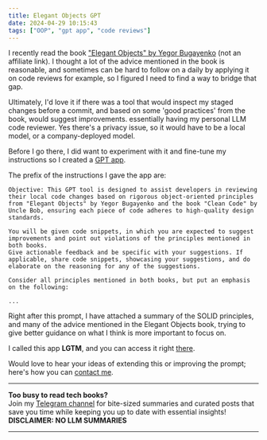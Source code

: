 ```yaml
---
title: Elegant Objects GPT
date: 2024-04-29 10:15:43
tags: ["OOP", "gpt app", "code reviews"]
---
```


I recently read the book ["Elegant Objects" by Yegor Bugayenko](https://www.amazon.com/Elegant-Objects-1-Yegor-Bugayenko/dp/1519166915) (not an affiliate link).
I thought a lot of the advice mentioned in the book is reasonable, and sometimes can be hard to follow on a daily by applying it on code reviews for example, so I figured I need to find a way to bridge that gap.

Ultimately, I'd love it if there was a tool that would inspect my staged changes before a commit, and based on some 'good practices' from the book, would suggest improvements. essentially having my personal LLM code reviewer.
Yes there's a privacy issue, so it would have to be a local model, or a company-deployed model.

Before I go there, I did want to experiment with it and fine-tune my instructions so I created a [GPT app](https://chat.openai.com/g/g-a7hsiSnIv-lgtm).

The prefix of the instructions I gave the app are:

```
Objective: This GPT tool is designed to assist developers in reviewing their local code changes based on rigorous object-oriented principles from "Elegant Objects" by Yegor Bugayenko and the book "Clean Code" by Uncle Bob, ensuring each piece of code adheres to high-quality design standards.

You will be given code snippets, in which you are expected to suggest improvements and point out violations of the principles mentioned in both books.
Give actionable feedback and be specific with your suggestions. If applicable, share code snippets, showcasing your suggestions, and do elaborate on the reasoning for any of the suggestions.

Consider all principles mentioned in both books, but put an emphasis on the following:

...
```

Right after this prompt, I have attached a summary of the SOLID principles, and many of the advice mentioned in the Elegant Objects book, trying to give better guidance on what I think is more important to focus on.

I called this app **LGTM**, and you can access it right [there](https://chat.openai.com/g/g-a7hsiSnIv-lgtm).

Would love to hear your ideas of extending this or improving the prompt; here's how you can [contact me](https://www.16elt.com/about/).



<!-- PROMO BLOCK -->
---

**Too busy to read tech books?**  
Join my [Telegram channel](https://t.me/booksbytes) for bite-sized summaries and curated posts that save you time while keeping you up to date with essential insights!  
**DISCLAIMER: NO LLM SUMMARIES**

---
<!-- END PROMO BLOCK -->


